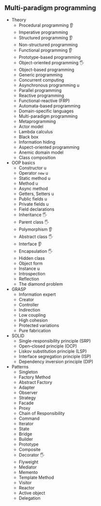 ## Multi-paradigm programming

- Theory
  - Procedural programming 👂
  - Imperative programming
  - Structured programming 👂
  - Non-structured programming
  - Functional programming 👂
  - Prototype-based programming
  - Object-oriented programming 🖐️ 
  - Object-based programming
  - Generic programming
  - Concurrent computing
  - Asynchronous programming u
  - Parallel programming
  - Reactive programming
  - Functional-reactive (FRP)
  - Automata-based programming
  - Domain-specific languages
  - Multi-paradigm programming
  - Metaprogramming
  - Actor model
  - Lambda calculus
  - Black box
  - Information hiding
  - Aspect-oriented programming
  - Anemic domain model
  - Class composition
- OOP basics
  - Constructor u
  - Operator `new` u
  - Static method u
  - Method u
  - Async method
  - Getters, Setters u
  - Public fields u
  - Private fields u
  - Field declarations
  - Inheritance 🖐️
  - Parent class 🖐️
  - Polymorphism 👂
  - Abstract class 🖐️
  - Interface 👂
  - Encapsulation 🖐️
  - Hidden class
  - Object form
  - Instance u
  - Introspection
  - Reflection
  - The diamond problem
- GRASP
  - Information expert
  - Creator
  - Controller
  - Indirection
  - Low coupling
  - High cohesion
  - Protected variations
  - Pure fabrication
- SOLID
  - Single-responsibility principle (SRP)
  - Open–closed principle (OCP)
  - Liskov substitution principle (LSP)
  - Interface segregation principle (ISP)
  - Dependency inversion principle (DIP)
- Patterns
  - Singleton
  - Factory Method
  - Abstract Factory
  - Adapter
  - Observer
  - Strategy
  - Facade
  - Proxy
  - Chain of Responsibility
  - Command
  - Iterator
  - State
  - Bridge
  - Builder
  - Prototype
  - Composite
  - Decorator 🖐️
  - Flyweight
  - Mediator
  - Memento
  - Template Method
  - Visitor
  - Reactor
  - Active object
  - Delegation
